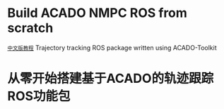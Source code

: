 # Build ACADO NMPC ROS from scratch
[`中文版教程`](https://github.com/TianxiaoYe-Shawn/ACADO_NMPC_ROS/blob/main/README.md#%E4%BB%8E%E9%9B%B6%E5%BC%80%E5%A7%8B%E6%90%AD%E5%BB%BA%E5%9F%BA%E4%BA%8Eacado%E7%9A%84%E8%BD%A8%E8%BF%B9%E8%B7%9F%E8%B8%AAros%E5%8A%9F%E8%83%BD%E5%8C%85)
Trajectory tracking ROS package written using ACADO-Toolkit
# 从零开始搭建基于ACADO的轨迹跟踪ROS功能包
